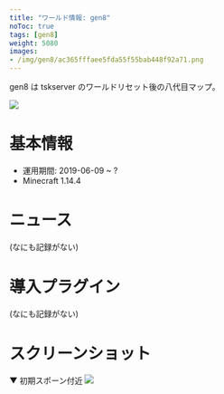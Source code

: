 ```yaml
---
title: "ワールド情報: gen8"
noToc: true
tags: [gen8]
weight: 5080
images:
- /img/gen8/ac365fffaee5fda55f55bab448f92a71.png
---
```


gen8 は tskserver のワールドリセット後の八代目マップ。

![](/img/gen8/ac365fffaee5fda55f55bab448f92a71.png)

# 基本情報
- 運用期間: 2019-06-09 ~ ?
- Minecraft 1.14.4

# ニュース
(なにも記録がない)

# 導入プラグイン
(なにも記録がない)

# スクリーンショット

▼ 初期スポーン付近
![](/img/gen8/ac365fffaee5fda55f55bab448f92a71.png)
